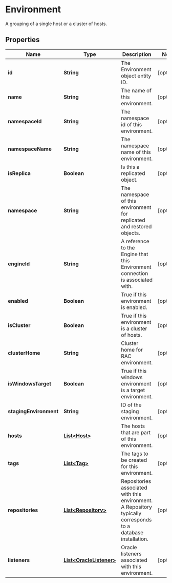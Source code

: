 

# Environment

A grouping of a single host or a cluster of hosts.

## Properties

| Name | Type | Description | Notes |
|------------ | ------------- | ------------- | -------------|
|**id** | **String** | The Environment object entity ID. |  [optional] |
|**name** | **String** | The name of this environment. |  [optional] |
|**namespaceId** | **String** | The namespace id of this environment. |  [optional] |
|**namespaceName** | **String** | The namespace name of this environment. |  [optional] |
|**isReplica** | **Boolean** | Is this a replicated object. |  [optional] |
|**namespace** | **String** | The namespace of this environment for replicated and restored objects. |  [optional] |
|**engineId** | **String** | A reference to the Engine that this Environment connection is associated with. |  [optional] |
|**enabled** | **Boolean** | True if this environment is enabled. |  [optional] |
|**isCluster** | **Boolean** | True if this environment is a cluster of hosts. |  [optional] |
|**clusterHome** | **String** | Cluster home for RAC environment. |  [optional] |
|**isWindowsTarget** | **Boolean** | True if this windows environment is a target environment. |  [optional] |
|**stagingEnvironment** | **String** | ID of the staging environment. |  [optional] |
|**hosts** | [**List&lt;Host&gt;**](Host.md) | The hosts that are part of this environment. |  [optional] |
|**tags** | [**List&lt;Tag&gt;**](Tag.md) | The tags to be created for this environment. |  [optional] |
|**repositories** | [**List&lt;Repository&gt;**](Repository.md) | Repositories associated with this environment. A Repository typically corresponds to a database installation. |  [optional] |
|**listeners** | [**List&lt;OracleListener&gt;**](OracleListener.md) | Oracle listeners associated with this environment. |  [optional] |



